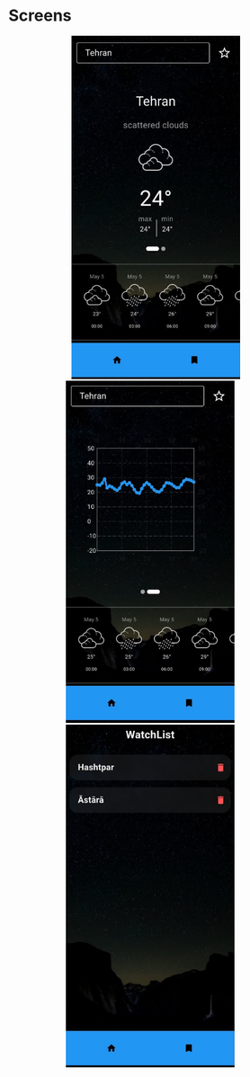 <h1>Screens</h1>
<div dir="rtl" align="center">
  <img src="assets/screenShot/img1.jpg" alt="Screen 1 show weather" width="300" />
    &nbsp;&nbsp;&nbsp;&nbsp;
  <img src="assets/screenShot/img2.jpg" alt="Screen 2 show chart" width="300" >
 
  <img src="assets/screenShot/img3.jpg" alt="Screen 3 show data save"  width="300"  />
</div>





